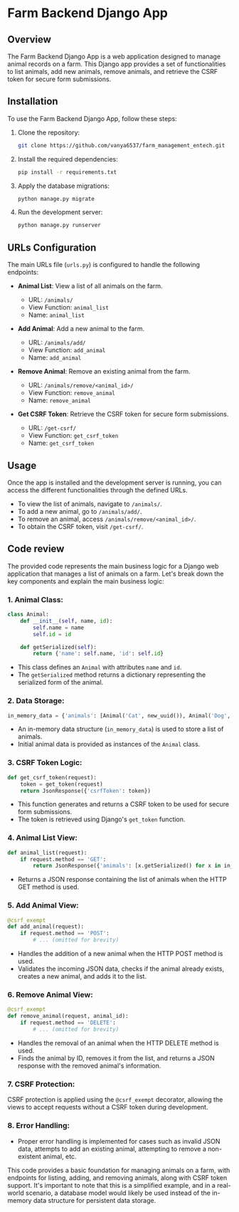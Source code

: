 # Farm Backend Django App

## Overview

The Farm Backend Django App is a web application designed to manage animal records on a farm. This Django app provides a set of functionalities to list animals, add new animals, remove animals, and retrieve the CSRF token for secure form submissions.

## Installation

To use the Farm Backend Django App, follow these steps:

1. Clone the repository:

    ```bash
    git clone https://github.com/vanya6537/farm_management_entech.git
    ```

2. Install the required dependencies:

    ```bash
    pip install -r requirements.txt
    ```

3. Apply the database migrations:

    ```bash
    python manage.py migrate
    ```

4. Run the development server:

    ```bash
    python manage.py runserver
    ```

## URLs Configuration

The main URLs file (`urls.py`) is configured to handle the following endpoints:

- **Animal List**: View a list of all animals on the farm.
  - URL: `/animals/`
  - View Function: `animal_list`
  - Name: `animal_list`

- **Add Animal**: Add a new animal to the farm.
  - URL: `/animals/add/`
  - View Function: `add_animal`
  - Name: `add_animal`

- **Remove Animal**: Remove an existing animal from the farm.
  - URL: `/animals/remove/<animal_id>/`
  - View Function: `remove_animal`
  - Name: `remove_animal`

- **Get CSRF Token**: Retrieve the CSRF token for secure form submissions.
  - URL: `/get-csrf/`
  - View Function: `get_csrf_token`
  - Name: `get_csrf_token`

## Usage

Once the app is installed and the development server is running, you can access the different functionalities through the defined URLs.

- To view the list of animals, navigate to `/animals/`.
- To add a new animal, go to `/animals/add/`.
- To remove an animal, access `/animals/remove/<animal_id>/`.
- To obtain the CSRF token, visit `/get-csrf/`.

## Code review

The provided code represents the main business logic for a Django web application that manages a list of animals on a farm. Let's break down the key components and explain the main business logic:

### 1. Animal Class:

```python
class Animal:
    def __init__(self, name, id):
        self.name = name
        self.id = id

    def getSerialized(self):
        return {'name': self.name, 'id': self.id}
```

- This class defines an `Animal` with attributes `name` and `id`.
- The `getSerialized` method returns a dictionary representing the serialized form of the animal.

### 2. Data Storage:

```python
in_memory_data = {'animals': [Animal('Cat', new_uuid()), Animal('Dog', new_uuid()), Animal('Software Developer after a night of coding', new_uuid())]}
```

- An in-memory data structure (`in_memory_data`) is used to store a list of animals.
- Initial animal data is provided as instances of the `Animal` class.

### 3. CSRF Token Logic:

```python
def get_csrf_token(request):
    token = get_token(request)
    return JsonResponse({'csrfToken': token})
```

- This function generates and returns a CSRF token to be used for secure form submissions.
- The token is retrieved using Django's `get_token` function.

### 4. Animal List View:

```python
def animal_list(request):
    if request.method == 'GET':
        return JsonResponse({'animals': [x.getSerialized() for x in in_memory_data['animals']]})
```

- Returns a JSON response containing the list of animals when the HTTP GET method is used.

### 5. Add Animal View:

```python
@csrf_exempt
def add_animal(request):
    if request.method == 'POST':
        # ... (omitted for brevity)
```

- Handles the addition of a new animal when the HTTP POST method is used.
- Validates the incoming JSON data, checks if the animal already exists, creates a new animal, and adds it to the list.

### 6. Remove Animal View:

```python
@csrf_exempt
def remove_animal(request, animal_id):
    if request.method == 'DELETE':
        # ... (omitted for brevity)
```

- Handles the removal of an animal when the HTTP DELETE method is used.
- Finds the animal by ID, removes it from the list, and returns a JSON response with the removed animal's information.

### 7. CSRF Protection:

CSRF protection is applied using the `@csrf_exempt` decorator, allowing the views to accept requests without a CSRF token during development. 

### 8. Error Handling:

- Proper error handling is implemented for cases such as invalid JSON data, attempts to add an existing animal, attempting to remove a non-existent animal, etc.

This code provides a basic foundation for managing animals on a farm, with endpoints for listing, adding, and removing animals, along with CSRF token support. It's important to note that this is a simplified example, and in a real-world scenario, a database model would likely be used instead of the in-memory data structure for persistent data storage.